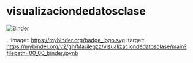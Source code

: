 # visualizaciondedatosclase
[![Binder](https://mybinder.org/badge_logo.svg)](https://mybinder.org/v2/gh/Marilegzz/visualizaciondedatosclase/main?filepath=00_00_binder.ipynb)

.. image:: https://mybinder.org/badge_logo.svg
 :target: https://mybinder.org/v2/gh/Marilegzz/visualizaciondedatosclase/main?filepath=00_00_binder.ipynb
